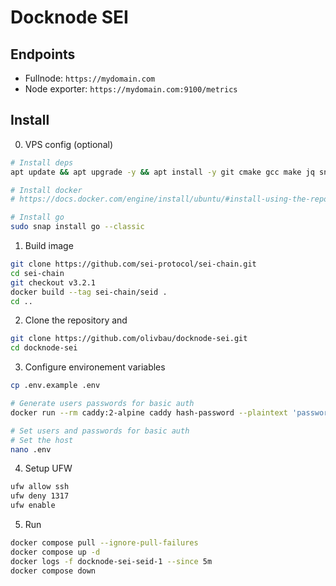 # Docknode SEI

## Endpoints

- Fullnode: `https://mydomain.com`
- Node exporter: `https://mydomain.com:9100/metrics`

## Install

0. VPS config (optional)

```bash
# Install deps
apt update && apt upgrade -y && apt install -y git cmake gcc make jq snapd

# Install docker
# https://docs.docker.com/engine/install/ubuntu/#install-using-the-repository

# Install go
sudo snap install go --classic
```

1. Build image

```bash
git clone https://github.com/sei-protocol/sei-chain.git
cd sei-chain
git checkout v3.2.1
docker build --tag sei-chain/seid .
cd ..
```

2. Clone the repository and

```bash
git clone https://github.com/olivbau/docknode-sei.git
cd docknode-sei
```

3. Configure environement variables

```bash
cp .env.example .env

# Generate users passwords for basic auth
docker run --rm caddy:2-alpine caddy hash-password --plaintext 'password'

# Set users and passwords for basic auth
# Set the host
nano .env
```

4. Setup UFW

```bash
ufw allow ssh
ufw deny 1317
ufw enable
```

5. Run

```bash
docker compose pull --ignore-pull-failures
docker compose up -d
docker logs -f docknode-sei-seid-1 --since 5m
docker compose down
```
